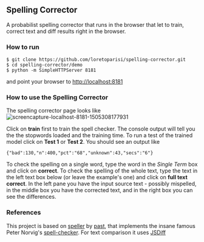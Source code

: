 ## Spelling Corrector
A probabilist spelling corrector that runs in the browser that let to train, correct text and diff results right in the browser.

### How to run

```
$ git clone https://github.com/loretoparisi/spelling-corrector.git
$ cd spelling-corrector/demo
$ python -m SimpleHTTPServer 8181
```

and point your browser to [http://localhost:8181](http://localhost:8181)

### How to use the Spelling Corrector
The spelling corrector page looks like
![screencapture-localhost-8181-1505308177931](https://user-images.githubusercontent.com/163333/30379099-b187eb3c-9895-11e7-8aec-b392ad13e91e.png)

Click on **train** first to train the spell checker. The console output will tell you the the stopwords loaded and the training time. To run a test of the trained model click on **Test 1** or **Test 2**. You should see an output like

```
{"bad":130,"n":400,"pct":"68","unknown":43,"secs":"6"}
```

To check the spelling on a single word, type the word in the *Single Term* box and click on **correct**. To check the spelling of the whole text, type the text in the left text box below (or leave the example's one) and click on **full text correct**.
In the left pane you have the input source text - possibly mispelled, in the middle box you have the corrected text, and in the right box you can see the differences.



### References
This project is based on [speller](https://github.com/past/speller) by [past](https://github.com/past/), that implements the insane famous Peter Norvig's [spell-checker](http://norvig.com/spell-correct.html). For text comparison it uses [JSDiff](https://github.com/kpdecker/jsdiff)
